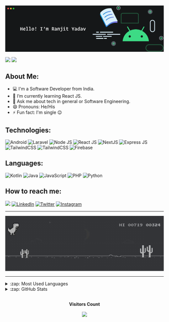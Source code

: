 ![image](covers/git_intro.png)

<a href="https://www.twitter.com/13yadav_" target="_blank" rel="noreferrer"><img src="https://img.shields.io/twitter/follow/13yadav_?logo=twitterstyle=for-the-badge&color=3382ed&labelColor=1c1917"/></a>
<a href="https://www.github.com/13yadav" target="_blank" rel="noreferrer"><img src="https://img.shields.io/github/followers/13yadav?logo=github&style=for-the-badge&color=3382ed&labelColor=1c1917" /></a>

<!-- <img align='right' src="covers/work-from-home.png" alt="drawing" height="200" width="200"/> -->

## About Me:

- 💻 I'm a Software Developer from India.
- 🌱 I’m currently learning React JS.
- 💬 Ask me about tech in general or Software Engineering.
- 😄 Pronouns: He/His
- ⚡ Fun fact: I'm single 😉

## Technologies:

![Android](https://img.shields.io/static/v1?style=for-the-badge&logo=android&message=Android&label=&color=00de7a&labelColor=000000)
![Laravel](https://img.shields.io/static/v1?style=for-the-badge&logo=laravel&message=Laravel&label=&color=FF2D20&labelColor=000000)
![Node JS](https://img.shields.io/static/v1?style=for-the-badge&logo=node.js&message=Node%20JS&label=&color=74b859&labelColor=000000)
![React JS](https://img.shields.io/static/v1?style=for-the-badge&logo=react&message=React%20JS&label=&color=61dafb&labelColor=000000)
![NextJS](https://img.shields.io/static/v1?style=for-the-badge&logo=next.js&message=Next%20JS&label=&color=000&labelColor=000000)
![Express JS](https://img.shields.io/static/v1?style=for-the-badge&logo=express&message=Express%20JS&label=&color=000&labelColor=000000)
![TailwindCSS](https://img.shields.io/static/v1?style=for-the-badge&logo=tailwindcss&message=Tailwind%20CSS&label=&color=000&labelColor=000000)
![TailwindCSS](https://img.shields.io/static/v1?style=for-the-badge&logo=bootstrap&message=Bootstrap&label=&color=fcfcfc&labelColor=fcfcfc)
![Firebase](https://img.shields.io/static/v1?style=for-the-badge&logo=firebase&message=Firebase&label=&color=F7C52B&labelColor=000000)

## Languages:

![Kotlin](https://img.shields.io/static/v1?style=for-the-badge&logo=kotlin&message=Kotlin&label=&color=6C3FD1&labelColor=000000)
![Java](https://img.shields.io/static/v1?style=for-the-badge&logo=java&message=Java&label=&color=E51F24&labelColor=000000)
![JavaScript](https://img.shields.io/static/v1?style=for-the-badge&logo=javascript&message=javascript&label=&color=F7DF1E&labelColor=000000)
![PHP](https://img.shields.io/static/v1?style=for-the-badge&logo=php&message=PHP&label=&color=777BB3&labelColor=000000)
![Python](https://img.shields.io/static/v1?style=for-the-badge&logo=python&message=Python&label=&color=3671A3&labelColor=000000)

## How to reach me:

<a href="mailto:yadavranjit521@gmail.com"><img src="https://img.shields.io/static/v1?style=for-the-badge&logo=gmail&message=Gmail&label=&color=EA4335&labelColor=000000" /></a>
[![LinkedIn](https://img.shields.io/static/v1?style=for-the-badge&logo=linkedin&message=LinkedIn&label=&color=2867B2&labelColor=000000)][linkedin]
[![Twitter](https://img.shields.io/static/v1?style=for-the-badge&logo=twitter&message=Twitter&label=&color=00acee&labelColor=000000)][twitter]
[![Instagram](https://img.shields.io/static/v1?style=for-the-badge&logo=instagram&message=Instagram&label=&color=E1306C&labelColor=000000)][instagram]

<hr>

![image](covers/dino_dark.gif)

<hr>

<details>
  <summary>:zap: Most Used Languages</summary>
  <img align="center" alt="13yadav's Most used languages" src="https://github-readme-stats.vercel.app/api/top-langs/?username=13yadav&theme=blue-green&layout=compact" />
</details>

<details>
  <summary>:zap: GitHub Stats</summary>

  <img align="left" alt="13yadav's GitHub Stats" src="https://github-readme-stats.vercel.app/api?username=13yadav&theme=blue-green"/>

</details>


<br>

<p align="center"><b>Visitors Count</b></p>  
<p align="center"><img align="center" src="https://profile-counter.glitch.me/{13yadav}/count.svg" /></p>

<!-- Links -->

[twitter]: https://twitter.com/13yadav_
[instagram]: https://instagram.com/13yadav
[linkedin]: https://linkedin.com/in/13yadav
[github]: https://github.com/13yadav

